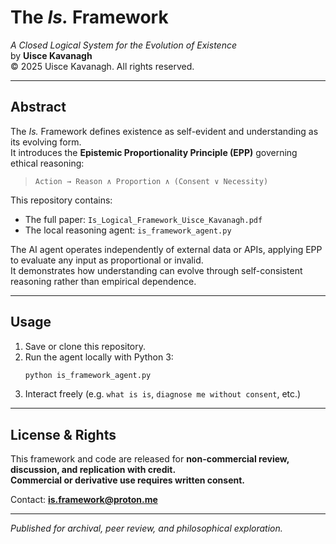 # The *Is.* Framework  
*A Closed Logical System for the Evolution of Existence*  
by **Uisce Kavanagh**  
© 2025 Uisce Kavanagh. All rights reserved.  

---

## Abstract
The *Is.* Framework defines existence as self-evident and understanding as its evolving form.  
It introduces the **Epistemic Proportionality Principle (EPP)** governing ethical reasoning:  

> `Action → Reason ∧ Proportion ∧ (Consent ∨ Necessity)`

This repository contains:
- The full paper: `Is_Logical_Framework_Uisce_Kavanagh.pdf`
- The local reasoning agent: `is_framework_agent.py`

The AI agent operates independently of external data or APIs, applying EPP to evaluate any input as proportional or invalid.  
It demonstrates how understanding can evolve through self-consistent reasoning rather than empirical dependence.

---

## Usage

1. Save or clone this repository.  
2. Run the agent locally with Python 3:
   ```bash
   python is_framework_agent.py
   ```
3. Interact freely (e.g. `what is is`, `diagnose me without consent`, etc.)

---

## License & Rights
This framework and code are released for **non-commercial review, discussion, and replication with credit.**  
**Commercial or derivative use requires written consent.**

Contact: **is.framework@proton.me**

---

*Published for archival, peer review, and philosophical exploration.*
